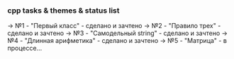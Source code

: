 ### cpp tasks & themes & status list
-> №1  -  "Первый класс"  - сделано и зачтено
-> №2  -  "Правило трех"  - сделано и зачтено
-> №3  -  "Самодельный string"  - сделано и зачтено
-> №4  -  "Длинная арифметика"  - сделано и зачтено
-> №5  -  "Матрица"  - в процессе...
